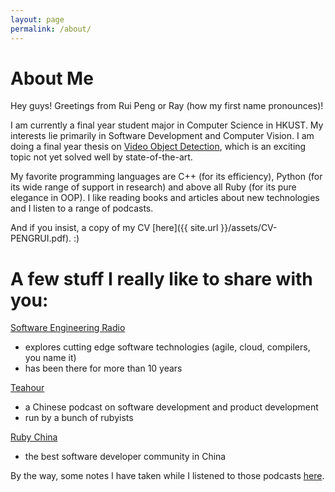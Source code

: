 ```yaml
---
layout: page
permalink: /about/
---
```


# About Me

Hey guys! Greetings from Rui Peng or Ray (how my first name pronounces)!

I am currently a final year student major in Computer Science in HKUST. My interests lie primarily in Software Development and Computer Vision. I am doing a final year thesis on [Video Object Detection](http://image-net.org/challenges/LSVRC/2015/#vid), which is an exciting topic not yet solved well by state-of-the-art.

My favorite programming languages are C++ (for its efficiency), Python (for its wide range of support in research) and above all Ruby (for its pure elegance in OOP). I like reading books and articles about new technologies and I listen to a range of podcasts.

And if you insist, a copy of my CV [here]({{ site.url }}/assets/CV-PENGRUI.pdf). :)

# A few stuff I really like to share with you:

[Software Engineering Radio](http://www.se-radio.net/)

* explores cutting edge software technologies (agile, cloud, compilers, you name it)
* has been there for more than 10 years

[Teahour](http://teahour.fm/)

* a Chinese podcast on software development and product development
* run by a bunch of rubyists

[Ruby China](https://ruby-china.org/)

* the best software developer community in China

By the way, some notes I have taken while I listened to those podcasts [here](https://github.com/raypeng/podcast-notes).
